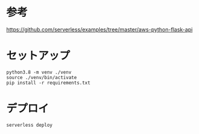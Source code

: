 # 参考
https://github.com/serverless/examples/tree/master/aws-python-flask-api

# セットアップ

```
python3.8 -m venv ./venv
source ./venv/bin/activate
pip install -r requirements.txt
```

# デプロイ

```
serverless deploy
```